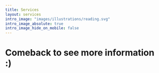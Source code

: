 ```yaml
---
title: Services
layout: services
intro_image: "images/illustrations/reading.svg"
intro_image_absolute: true
intro_image_hide_on_mobile: false
---
```


# Comeback to see more information :)